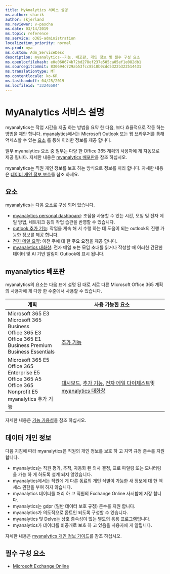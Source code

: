 ```yaml
---
title: MyAnalytics 서비스 설명
ms.author: sharik
author: skjerland
ms.reviewer: v-pascha
ms.date: 03/14/2019
ms.topic: reference
ms.service: o365-administration
localization_priority: normal
ms.prod: mya
ms.custom: Adm_ServiceDesc
description: myanalytics--기능, 배포판, 개인 정보 및 필수 구성 요소
ms.openlocfilehash: e0e060674b72bd278ef237e505ca05ef1e082db1
ms.sourcegitcommit: 830694c729ab53fcc8518b0cdd5322b322514431
ms.translationtype: MT
ms.contentlocale: ko-KR
ms.lasthandoff: 04/25/2019
ms.locfileid: "33246504"
---
```

# <a name="myanalytics-service-description"></a>MyAnalytics 서비스 설명

myanalytics는 작업 시간을 지출 하는 방법을 요약 한 다음, 보다 효율적으로 작동 하는 방법을 제안 합니다. myanalytics에서는 Microsoft Outlook 또는 웹 브라우저를 통해 액세스할 수 있는 [요소](#elements) 를 통해 이러한 정보를 제공 합니다.

일부 myanalytics 요소 중 일부는 다양 한 Office 365 계획의 사용자에 게 자동으로 제공 됩니다. 자세한 내용은 [myanalytics 배포판](#myanalytics-distributions)을 참조 하십시오.  

myanalytics는 직원 개인 정보를 보호 하는 방식으로 정보를 처리 합니다. 자세한 내용은 [데이터 개인 정보 보호](#data-privacy)를 참조 하세요.

## <a name="elements"></a>요소

myanalytics는 다음 요소로 구성 되어 있습니다.

* [myanalytics personal dashboard](https://docs.microsoft.com/workplace-analytics/myanalytics/use/dashboard): 초점을 사용할 수 있는 시간, 모임 및 전자 메일 방법, 네트워크 등의 작업 습관을 반영할 수 있습니다.
* [outlook 추가 기능](https://docs.microsoft.com/workplace-analytics/myanalytics/use/add-in): 작업을 계속 해 서 수행 하는 데 도움이 되는 outlook의 진행 가능한 정보를 제공 합니다.
* [전자 메일 요약](https://docs.microsoft.com/workplace-analytics/myanalytics/use/email-digest): 이전 주에 대 한 주요 요점을 제공 합니다.
* [myanalytics 대화창](https://docs.microsoft.com/workplace-analytics/myanalytics/use/mya-notifications): 전자 메일 또는 모임 초대를 읽거나 작성할 때 이러한 간단한 데이터 및 AI 기반 알림이 Outlook에 표시 됩니다.

## <a name="myanalytics-distributions"></a>myanalytics 배포판

myanalytics의 요소는 다음 표에 설명 된 대로 서로 다른 Microsoft Office 365 계획의 사용자에 게 다양 한 수준에서 사용할 수 있습니다.

| 계획 | 사용 가능한 요소 |
| --- | --- |
| Microsoft 365 E3</br>Microsoft 365 Business</br>Office 365 E3</br>Office 365 E1</br>Business Premium</br>Business Essentials | </br></br></br>[추가 기능](https://docs.microsoft.com/en-us/workplace-analytics/myanalytics/use/add-in) |
| Microsoft 365 E5</br>Office 365 Enterprise E5</br>Office 365 A5</br>Office 365 Nonprofit E5</br>myanalytics 추가 기능 | </br>[대시보드](https://docs.microsoft.com/en-us/workplace-analytics/myanalytics/use/dashboard), [추가 기능](https://docs.microsoft.com/en-us/workplace-analytics/myanalytics/use/add-in), [전자 메일 다이제스트](https://docs.microsoft.com/en-us/workplace-analytics/myanalytics/use/email-digest)및 [myanalytics 대화창](https://docs.microsoft.com/en-us/workplace-analytics/myanalytics/use/mya-notifications) |

자세한 내용은 [기능 가용성](https://docs.microsoft.com/workplace-analytics/myanalytics/overview/plans-environments)을 참조 하십시오.

## <a name="data-privacy"></a>데이터 개인 정보

다음 지침에 따라 myanalytics은 직원의 개인 정보를 보호 하 고 지역 규정 준수를 지원 합니다.

* myanalytics는 직원 평가, 추적, 자동화 된 의사 결정, 프로 파일링 또는 모니터링을 가능 하 게 하도록 설계 되지 않았습니다.
* myanalytics에서는 직원에 게 다른 동료의 개인 식별이 가능한 새 정보에 대 한 액세스 권한을 부여 하지 않습니다.
* myanalytics 데이터를 처리 하 고 직원의 Exchange Online 사서함에 저장 합니다.
* myanalytics는 gdpr (일반 데이터 보호 규정) 준수를 지원 합니다.
* myanalytics가 의도적으로 옵트인 되도록 구성할 수 있습니다.
* myanalytics 및 Delve는 상호 종속성이 없는 별도의 응용 프로그램입니다.
* myanalytics가 데이터를 비공개로 보호 하 고 있음을 사용자에 게 알립니다.

자세한 내용은 [myanalytics 개인 정보 가이드](https://docs.microsoft.com/workplace-analytics/myanalytics/overview/privacy-guide)를 참조 하십시오.

## <a name="prerequisites"></a>필수 구성 요소

* [Microsoft Exchange Online](https://docs.microsoft.com/office365/servicedescriptions/exchange-online-service-description/exchange-online-service-description)
